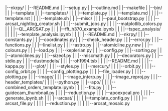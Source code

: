   |--nkrpy/
  | |--README.md
  | |--setup.py
  | |--outline.md
  | |--makefile
  | |--bin/
  | | |--template
  | | |--templates/
  | | | |--template.py
  | | | |--template.md
  | | | |--template.rst
  | | | |--template.sh
  | | |--misc/
  | | | |--paul_bootstrap.py
  | | | |--arcsat_nightlog_creator.sh
  | | | |--submit_jobs.py
  | | | |--matplotlib_colors.py
  | | | |--QL_ARCSAT.py
  | | | |--fft_h370_example.ipynb
  | | | |--tspec_analysis/
  | | | | |--template_analysis.ipynb
  | | | | |--README.md
  | |--nkrpy/
  | | |--constants.py
  | | |--coordinates.py
  | | |--check_header.py
  | | |--error.py
  | | |--functions.py
  | | |--linelist.py
  | | |--astro.py
  | | |--atomicline.py.new
  | | |--colours.py
  | | |--load.py
  | | |--keplerian.py
  | | |--config.py
  | | |--sorting.py
  | | |--atomiclines.py
  | | |--sizeof.py
  | | |--miscmath.py
  | | |--decorators.py
  | | |--stdio.py
  | | |--dustmodels/
  | | | |--oh1994.tsb
  | | | |--README.md
  | | | |--kappa.py
  | | |--plot/
  | | | |--styles.py
  | | |--mercury/
  | | | |--orbit.py
  | | | |--config_orbit.py
  | | | |--config_plotting.py
  | | | |--file_loader.py
  | | | |--plotting.py
  | | |--image/
  | | | |--image_interp.py
  | | | |--image_reproj.py
  | | |--header_templates/
  | | | |--python.py
  | | |--apo/
  | | | |--combined_orders_template.ipynb
  | | | |--fits.py
  | | | |--guidecam_thumbnail.py
  | | | |--reduction.py
  | | | |--apoexpcal.pro
  | | | |--generate_ipynb.sh
  | | | |--arcsat/
  | | | | |--template_config.py
  | | | | |--arcsat_file.py
  | | | | |--reduction.py
  | | | | |--arcsat_mosaic.py

